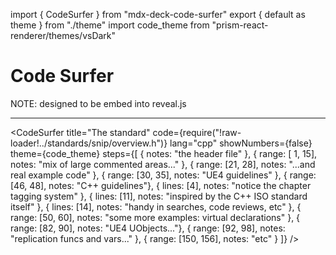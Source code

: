 import { CodeSurfer } from "mdx-deck-code-surfer"
export { default as theme } from "./theme"
import code_theme from "prism-react-renderer/themes/vsDark"

# Code Surfer

NOTE: designed to be embed into reveal.js

---
<CodeSurfer
  title="The standard"
  code={require("!raw-loader!../standards/snip/overview.h")}
  lang="cpp"
  showNumbers={false}
  theme={code_theme}
  steps={[
    { notes: "the header file" },
    { range: [ 1, 15], notes: "mix of large commented areas..." },
    { range: [21, 28], notes: "...and real example code" },
    { range: [30, 35], notes: "UE4 guidelines" },
    { range: [46, 48], notes: "C++ guidelines"},
    { lines:  [4], notes: "notice the chapter tagging system" },
    { lines: [11], notes: "inspired by the C++ ISO standard itself" },
    { lines: [14], notes: "handy in searches, code reviews, etc" },
    { range: [50, 60], notes: "some more examples: virtual declarations" },
    { range: [82, 90], notes: "UE4 UObjects..."},
    { range: [92, 98], notes: "replication funcs and vars..." },
    { range: [150, 156], notes: "etc" }
  ]}
/>
